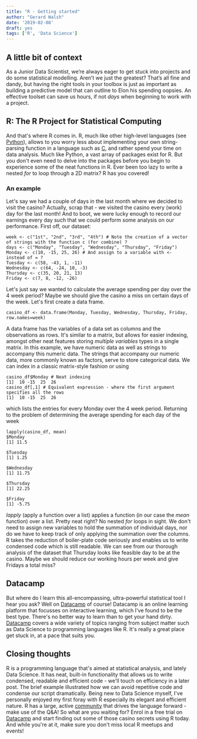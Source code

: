 ```yaml
---
title: "R - Getting started"
author: "Gerard Walsh"
date: '2019-02-08'
draft: yes
tags: ['R', 'Data Science']
---
```


## A little bit of context

As a Junior Data Scientist, we’re always eager to get stuck into projects and do some statistical modelling. Aren’t we just the greatest? That’s all fine and dandy, but having the right tools in your toolbox is just as important as building a predictive model that can outline to Elon his spending oopsies. An effective toolset can save us hours, if not _days_ when beginning to work with a project. 

## R: The R Project for Statistical Computing

And that's where R comes in. R, much like other high-level languages (see [Python](https://www.python.org/)), allows to you worry less about implementing your own string-parsing function in a language such as [C](https://en.wikipedia.org/wiki/C_(programming_language)), and rather spend your time on data analysis. Much like Python, a vast array of packages exist for R. But you don't even need to delve into the packages before you begin to experience some of the neat functions in R. Ever been too lazy to write a nested _for_ to loop through a 2D matrix? R has you covered!

### An example

Let's say we had a couple of days in the last month where we decided to visit the casino? Actually, scrap that - we visited the casino every (work) day for the last month! And to boot, we were lucky enough to record our earnings every day such that we could perform some analysis on our performance. First off, our dataset:
```{r}
week <- c("1st", "2nd", "3rd", "4th") # Note the creation of a vector of strings with the function c (for combine) ?
days <- c("Monday", "Tuesday", "Wednesday", "Thursday", "Friday")
Monday <- c(10, -15, 25, 26) # And assign to a variable with <- instead of = ?
Tuesday <- c(58, -43, 1, -11)
Wednesday <- c(64, -24, 10, -3)
Thursday <- c(35, 20, 21, 13)
Friday <- c(7, 8, -12, -26)
```
Let's just say we wanted to calculate the average spending per day over the 4 week period? Maybe we should give the casino a miss on certain days of the week. Let's first create a data frame.
``` {r}
casino_df <- data.frame(Monday, Tuesday, Wednesday, Thursday, Friday, row.names=week)
```
A data frame has the variables of a data set as columns and the observations as rows. It's similar to a matrix, but allows for easier indexing, amongst other neat features storing *multiple variables* types in a single matrix. In this example, we have numeric data as well as strings to accompany this numeric data. The strings that accompany our numeric data, more commonly known as factors, serve to store categorical data. We can index in a classic matrix-style fashion or using
```{r}
casino_df$Monday # Neat indexing
[1]  10 -15  25  26
casino_df[,1] # Equivalent expression - where the first argument specifies all the rows
[1]  10 -15  25  26
```
which lists the entries for every Monday over the 4 week period. Returning to the problem of determining the average spending for each day of the week

```{r}
lapply(casino_df, mean)
$Monday
[1] 11.5

$Tuesday
[1] 1.25

$Wednesday
[1] 11.75

$Thursday
[1] 22.25

$Friday
[1] -5.75
```
_lapply_ (apply a function over a list) applies a function (in our case the _mean_ function) over a list. Pretty neat right? No nested _for_ loops in sight. We don't need to assign new variables to hold the summation of individual days, nor do we have to keep track of only applying the summation over the columns. R takes the reduction of boiler-plate code seriously and enables us to write condensed code which is still readable. We can see from our thorough analysis of the dataset that Thursday looks like feasible day to be at the casino. Maybe we should reduce our working hours per week and give Fridays a total miss?

## Datacamp

But where do I learn this all-encompassing, ultra-powerful statistical tool I hear you ask? Well on [Datacamp](https://www.datacamp.com) of course! Datacamp is an online learning platform that focusses on interactive learning, which I've found to be the best type. There's no better way to learn than to get your hand dirty. [Datacamp](https://www.datacamp.com) covers a wide variety of topics ranging from subject matter such as Data Science to programming languages like R. It's really a great place get stuck in, at a pace that suits you.

## Closing thoughts

R is a programming language that's aimed at statistical analysis, and lately Data Science. It has neat, built-in functionality that allows us to write condensed, readable and efficient code - we'll touch on efficiency in a later post. The brief example illustrated how we can avoid repetitive code and condense our script dramatically. Being new to Data Science myself, I've personally enjoyed my first foray with R especially its elegant and efficient nature. R has a large, active [community](https://community.rstudio.com/community) that drives the language forward -make use of the Q&A! So what are you waiting for? Enrol in a free trial on [Datacamp](https://www.datacamp.com) and start finding out some of those casino secrets using R today. And while you're at it, make sure you don't miss local R meetups and events!


